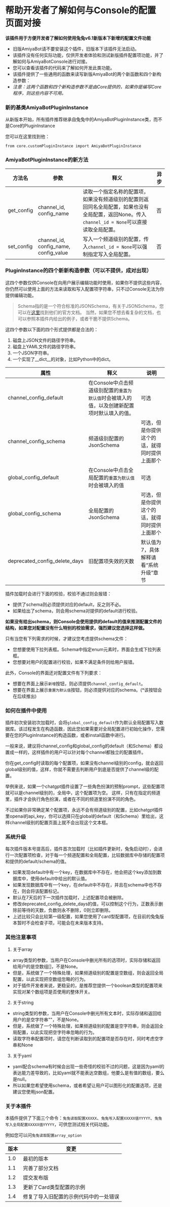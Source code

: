 # 帮助开发者了解如何与Console的配置页面对接

**该插件用于方便开发者了解如何使用兔兔v6.1新版本下新增的配置文件功能**

- 旧版AmiyaBot请不要安装这个插件，旧版本下该插件无法启动。
- 该插件没有任何实际功能，仅供开发者体验和测试新版插件配置项功能，并了解如何与AmiyaBotConsole进行对接。
- 您可以查看该插件的代码来了解如何开发此类功能。
- 该插件提供了一些通用的函数来读写新版AmiyaBot的两个新函数和四个新构造参数：
- *注意：这两个函数和四个新构造参数不是由Core提供的，如果你是编写Core程序，则这些内容不可用。*

### 新的基类AmiyaBotPluginInstance

从新版本开始，所有插件推荐继承自兔兔中的AmiyaBotPluginInstance类，而不是Core的PluginInstance

您可以在这里找到他：

`from core.customPluginInstance import AmiyaBotPluginInstance`

### AmiyaBotPluginInstance的新方法

| 方法名          | 参数                                     | 释义      | 异步  |
|--------------|----------------------------------------|---------|-----|
| get_config         | channel_id, config_name   | 读取一个指定名称的配置项，如果没有频道级别的配置则返回同名全局配置，如果也没有全局配置，返回None。传入`channel_id = None`可以直接读取全局配置。  | 否  |
| set_config   | channel_id, config_name, config_value       | 写入一个频道级别的配置，传入`channel_id = None`可以强制指定写入全局配置。 | 否   |

### PluginInstance的四个新新构造参数（可以不提供，成对出现）

这四个参数仅供Console在向用户展示编辑功能时使用，如果你不提供这些内容，你仍然可以使用上面的方法来读取和写入配置项字符串，只不过Console无法为你提供编辑功能。

> Schema指的是一个符合标准的JSONSchema，有关于JSONSchema，您可以在[这里](http://json-schema.org/ "这里")找到他们的官方文档。
当然，如果您不想去看复杂的文档，也可以参照本插件内给出的例子，或者干脆不提供Schema。

这四个参数以下面的四个形式提供都是合法的：
1. 磁盘上JSON文件的路径字符串。
2. 磁盘上YAML文件的路径字符串。
3. 一个JSON字符串。
4. 一个实现了__dict__的对象，比如Python中的dict。


| 属性           | 释义                        | 说明      |
|--------------|---------------------------|----------|
| channel_config_default  |  在Console中点击频道级别配置的`重置为默认值`时会被填入的值，以及创建新配置项时默认填入的值。  |  可选  |
| channel_config_schema | 频道级别配置的JsonSchema   |   可选，但是你提供这个的话，就得同时提供上面那个  |
| global_config_default         | 在Console中点击全局配置的`重置为默认值`时会被填入的值 | 可选 |
| global_config_schema  | 全局配置的JsonSchema |  可选，但是你提供这个的话，就得同时提供上面那个  |
| deprecated_config_delete_days  | 旧配置项失效的天数 |  默认值为7，具体解释请看“系统升级”章节 |

插件加载时会进行下面的校验，校验不通过则会报错：
- 提供了schema则必须提供对应的default，反之则不必。
- 如果给出了schema，则会用schema对提供的default进行校验。

**如果没有给出schema，则Console会使用提供的default的值来推测配置文件的结构，如果您对配置没有什么特别的校验需求，强烈建议您选择这样做。**

只有当您有下列需求的时候，才建议您考虑提供schema文件：
- 您想要使用下拉列表框。Schema中指定enum元素时，界面会生成下拉列表框。
- 您想要对用户的配置进行校验，如果不满足条件则给用户报错。

此外，Console的界面还对配置文件有下列要求：
- 想要在界面上展示`新增`按钮，则必须提供`channel_config_default`。
- 想要在界面上展示`重置为默认值`按钮，则必须提供对应的schema。(*该按钮会在后续推出)

### 如何在插件中使用

插件初次安装初次加载时，会将`global_config_default`作为默认全局配置写入数据库。该过程发生在构造函数，因此您如果需要对全局配置进行初始化操作，您需要在您的PluginInstance的构造函数，或者install函数中进行。

一般来说，建议将channel_config和global_config的default（和Schema）都设置成一样的，这样插件的用户可以针对每个channel都独立的配置插件。

你在get_config时读取的每个配置项，如果没有channel级别的config，就会返回global级别的值，这样，你就不需要去判断用户到底是否提供了channel级的配置。

举例来说，如果一个chatgpt插件设置了一些角色扮演的预制prompt，这些配置项就可以是channel级别的，全局中，这个配置项为空。
这样，只有在指定的频道里，插件才会执行角色扮演，或者在不同的频道里扮演不同的角色。

不过如果你非常确定某个配置项，永远不会有频道级别的配置，比如chatgpt插件里openai的api_key，你可以选择只在global的default（和Schema）里给出，这样channel级别的配置页面上就不会出现这个文本框。

### 系统升级

每次插件版本号提高后，插件首次加载时（比如插件更新时，兔兔启动时），会进行一次配置项检查，对于每一个频道配置和全局配置，比较数据库中存储的配置项和提供的default/schema的值。

- 如果发现default中有一个key，在数据库中不存在，他会把这个key添加到数据库中，使用default中给出的默认值。
- 如果发现数据库中有一个key，在default中不存在，并且在schema中也不存在，则会将该配置标记。
- 默认在7天后的下一次插件加载时，上述配置项会被删除。
- 修改deprecated_config_delete_days的值，可以控制这个行为，正数表示删除前等待的天数，负数则永不删除，0则立即删除。
- 上述比较只会比较第一级配置，如果您使用了card型配置项，在目前的兔兔版本暂时不会检查子项，可能会在未来版本支持。

### 其他注意事项

1. 关于array
- array类型的参数，当用户在Console中删光所有的选项时，实际存储和返回给用户的是空数组[]，不是None。
- 但是，系统做了一个特殊处理，如果频道级别的配置是空数组，则会返回全局配置，以此实现把空数组忽略的行为。
- 对于插件开发者来说，更稳妥的，是推荐您提供一个boolean类型的配置项来实现对某个数组项是否使用的整体开关。

2. 关于string
- string类型的参数，当用户在Console中删光所有文本时，实际存储和返回给用户的是空字符串""，不是None。
- 但是，系统做了一个特殊处理，如果频道级别的配置是空字符串，则会返回全局配置，以此实现把空字符串忽略的行为。
- 读取字符串配置项时，请您在判断读取到的配置项是否存在时，同时考虑空字串和None

3. 关于yaml
- yaml配合schema有时候会出现一些奇怪的校验不过的问题，这是因为yaml的表达能力差导致的，比如yaml就不能表达空数组，他要么是有值的数组，要么是null。
- 所以如果您希望使用schema，或者希望让用户可以图形化的配置选项，还是建议您使用json配置。

### 关于本插件

本插件提供了下面三个命令：`兔兔读取配置XXXXX`、`兔兔写入配置XXXXX值YYYYY`、`兔兔写入全局配置XXXXX值YYYYY`，可供您测试相关代码功能。

例如您可以问`兔兔读取配置array_option`

|  版本   | 变更  |
|  ----  | ----  |
| 1.0  | 最初的版本 |
| 1.1  | 完善了部分文档 |
| 1.2  | 提交发布版 |
| 1.3  | 更新了Card类型配置的示例 |
| 1.4  | 修复了导入旧配置的示例代码中的一处错误 |